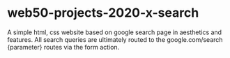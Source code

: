 # web50-projects-2020-x-search

A simple html, css website based on google search page in aesthetics and features. All search queries are ultimately routed to the google.com/search {parameter} routes via the form action.